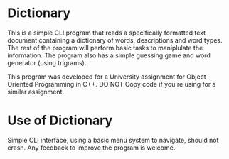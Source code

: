 # Dictionary
 
This is a simple CLI program that reads a specifically formatted text document containing a dictionary of words, descriptions and word types.
The rest of the program will perform basic tasks to maniplulate the information.
The program also has a simple guessing game and word generator (using trigrams).

This program was developed for a University assignment for Object Oriented Programming in C++.
DO NOT Copy code if you're using for a similar assignment.

# Use of Dictionary
Simple CLI interface, using a basic menu system to navigate, should not crash.
Any feedback to improve the program is welcome.
